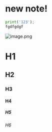 # new note!

```python
print('123');
fgdfgdgf
```

![image.png](http://localhost:8080/api/images/675eefb66c6da85129087c9a.png)

# H1
## H2
### H3
#### H4
##### H5
###### H6